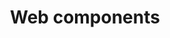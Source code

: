 ---
order: 6
view: Category
lang: pt-BR

title: Web components
description: Reutilizar componentes web é uma excelente prática e esse conceito surgiu para solucionar e descentralizar a sua utilização, tudo a ver com o HTML Moderno
slug: web-components
tags: []

meta:
  - property: og:image
    content: https://htmlmoderno.com.br/html-moderno-image-share.png
  - name: twitter:image
    content: https://htmlmoderno.com.br/html-moderno-image-share.png
---
